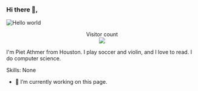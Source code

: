 ### Hi there 👋, 

<img src="https://raw.githubusercontent.com/sagar-viradiya/sagar-viradiya/master/resources/banner.png" alt="Hello world">

<p align="center"> 
  Visitor count<br>
  <img src="https://profile-counter.glitch.me/senor-piet/count.svg" />
</p>

I'm Piet Athmer from Houston. I play soccer and violin, and I love to read. I do computer science.

Skills: None

- 🔭 I’m currently working on this page. 




